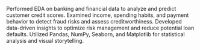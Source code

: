 Performed EDA on banking and financial data to analyze and predict customer credit scores.
Examined income, spending habits, and payment behavior to detect fraud risks and assess creditworthiness.
Developed data-driven insights to optimize risk management and reduce potential loan defaults.
Utilized Pandas, NumPy, Seaborn, and Matplotlib for statistical analysis and visual storytelling.
